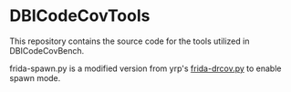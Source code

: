 # DBICodeCovTools
This repository contains the source code for the tools utilized in DBICodeCovBench.

frida-spawn.py is a modified version from yrp's [frida-drcov.py](https://github.com/gaasedelen/lighthouse/tree/master/coverage/frida) to enable spawn mode.
